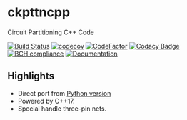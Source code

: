 # ckpttncpp

Circuit Partitioning C++ Code

[![Build Status](https://travis-ci.org/luk036/ckpttncpp.svg?branch=master)](https://travis-ci.org/luk036/ckpttncpp)
[![codecov](https://codecov.io/gh/luk036/ckpttncpp/branch/master/graph/badge.svg)](https://codecov.io/gh/luk036/ckpttncpp)
[![CodeFactor](https://www.codefactor.io/repository/github/luk036/ckpttncpp/badge)](https://www.codefactor.io/repository/github/luk036/ckpttncpp)
[![Codacy Badge](https://api.codacy.com/project/badge/Grade/63f43fb5c7034f4d863c5a86dd0cba1e)](https://app.codacy.com/app/luk036/ckpttncpp?utm_source=github.com&utm_medium=referral&utm_content=luk036/ckpttncpp&utm_campaign=Badge_Grade_Dashboard)
[![BCH compliance](https://bettercodehub.com/edge/badge/luk036/ckpttncpp?branch=master)](https://bettercodehub.com/)
[![Documentation](https://img.shields.io/badge/Documentation-latest-blue.svg)](https://luk036.github.io/doc/ckpttncpp/index.html)

## Highlights

-   Direct port from [Python version](https://github.com/luk036/ckpttnpy)
-   Powered by C++17.
-   Special handle three-pin nets.
